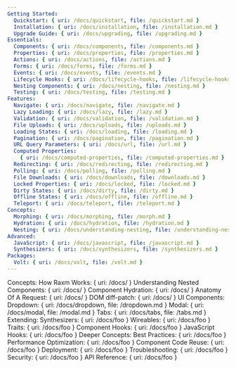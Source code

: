 ```yaml
---
Getting Started:
  Quickstart: { uri: /docs/quickstart, file: /quickstart.md }
  Installation: { uri: /docs/installation, file: /installation.md }
  Upgrade Guide: { uri: /docs/upgrading, file: /upgrading.md }
Essentials:
  Components: { uri: /docs/components, file: /components.md }
  Properties: { uri: /docs/properties, file: /properties.md }
  Actions: { uri: /docs/actions, file: /actions.md }
  Forms: { uri: /docs/forms, file: /forms.md }
  Events: { uri: /docs/events, file: /events.md }
  Lifecycle Hooks: { uri: /docs/lifecycle-hooks, file: /lifecycle-hooks.md }
  Nesting Components: { uri: /docs/nesting, file: /nesting.md }
  Testing: { uri: /docs/testing, file: /testing.md }
Features:
  Navigate: { uri: /docs/navigate, file: /navigate.md }
  Lazy Loading: { uri: /docs/lazy, file: /lazy.md }
  Validation: { uri: /docs/validation, file: /validation.md }
  File Uploads: { uri: /docs/uploads, file: /uploads.md }
  Loading States: { uri: /docs/loading, file: /loading.md }
  Pagination: { uri: /docs/pagination, file: /pagination.md }
  URL Query Parameters: { uri: /docs/url, file: /url.md }
  Computed Properties:
    { uri: /docs/computed-properties, file: /computed-properties.md }
  Redirecting: { uri: /docs/redirecting, file: /redirecting.md }
  Polling: { uri: /docs/polling, file: /polling.md }
  File Downloads: { uri: /docs/downloads, file: /downloads.md }
  Locked Properties: { uri: /docs/locked, file: /locked.md }
  Dirty States: { uri: /docs/dirty, file: /dirty.md }
  Offline States: { uri: /docs/offline, file: /offline.md }
  Teleport: { uri: /docs/teleport, file: /teleport.md }
Concepts:
  Morphing: { uri: /docs/morphing, file: /morph.md }
  Hydration: { uri: /docs/hydration, file: /hydration.md }
  Nesting: { uri: /docs/understanding-nesting, file: /understanding-nesting.md }
Advanced:
  JavaScript: { uri: /docs/javascript, file: /javascript.md }
  Synthesizers: { uri: /docs/synthesizers, file: /synthesizers.md }
Packages:
  Volt: { uri: /docs/volt, file: /volt.md }
---
```


Concepts:
How Raxm Works: { uri: /docs/ }
Understanding Nested Components: { uri: /docs/ }
Component Hydration: { uri: /docs/ }
Anatomy Of A Request: { uri: /docs/ }
DOM diff-patch: { uri: /docs/ }
UI Components:
Dropdown: { uri: /docs/dropdown, file: /dropdown.md }
Modal: { uri: /docs/modal, file: /modal.md }
Tabs: { uri: /docs/tabs, file: /tabs.md }
Extending:
Synthesizers: { uri: /docs/foo }
Wireables: { uri: /docs/foo }
Traits: { uri: /docs/foo }
Component Hooks: { uri: /docs/foo }
JavaScript Hooks: { uri: /docs/foo }
Deeper Concepts:
Best Practices: { uri: /docs/foo }
Performance Optimization: { uri: /docs/foo }
Component Code Reuse: { uri: /docs/foo }
Deployment: { uri: /docs/foo }
Troubleshooting: { uri: /docs/foo }
Security: { uri: /docs/foo }
API Reference: { uri: /docs/foo }
